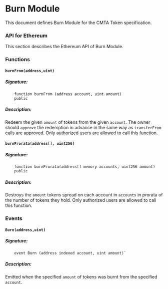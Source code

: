 # Burn Module

This document defines Burn Module for the CMTA Token specification.


### API for Ethereum

This section describes the Ethereum API of Burn Module.

### Functions

#### `burnFrom(address,uint)`

##### Signature:

```solidity
    function burnFrom (address account, uint amount)
    public
```

##### Description:

Redeem the given `amount` of tokens from the given `account`.
The owner should `approve` the redemption in advance in the same way as `transferFrom` calls are approved.
Only authorized users are allowed to call this function.

#### `burnProrata(address[], uint256)`

##### Signature:

```solidity
    function burnProrata(address[] memory accounts, uint256 amount)
    public
```

##### Description:

Destroys the `amount` tokens spread on each account in `accounts` in
prorata of the number of tokens they hold.
Only authorized users are allowed to call this function.

### Events

#### `Burn(address,uint)`

##### Signature:

```solidity
    event Burn (address indexed account, uint amount)`
```

##### Description:

Emitted when the specified `amount` of tokens was burnt from the specified `account`.